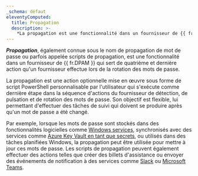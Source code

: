 ```yaml
---
_schema: défaut
eleventyComputed:
  title: Propagation
  description: >-
    *La propagation est une fonctionnalité dans un fournisseur de {{ fr.DPAM }} qui sert de quatrième et dernière action qu'un fournisseur effectue lors de la rotation des mots de passe.
---
```

***Propagation***, également connue sous le nom de propagation de mot de passe ou parfois appelée scripts de propagation, est une fonctionnalité dans un fournisseur de {{ fr.DPAM }} qui sert de quatrième et dernière action qu'un fournisseur effectue lors de la rotation des mots de passe.

La propagation est une action optionnelle mise en œuvre sous forme de script PowerShell personnalisable par l'utilisateur qui s'exécute comme dernière étape dans la séquence d'actions du fournisseur de détection, de pulsation et de rotation des mots de passe. Son objectif est flexible, lui permettant d'effectuer des tâches de suivi qui doivent se produire après qu'un mot de passe a été changé.

Par exemple, lorsque les mots de passe sont stockés dans des fonctionnalités logicielles comme [Windows services](https://github.com/Devolutions/PAM-Providers/tree/master/Propagation-Scripts/windows_service), synchronisés avec des services comme [Azure Key Vault en tant que secrets](https://github.com/Devolutions/PAM-Providers/tree/master/Propagation-Scripts/azure_key_vault), ou utilisés dans des tâches planifiées Windows, la propagation peut être utilisée pour mettre à jour ces mots de passe. Les scripts de propagation peuvent également effectuer des actions telles que créer des billets d'assistance ou envoyer des événements de notification à des services comme [Slack](https://github.com/Devolutions/PAM-Providers/tree/master/Propagation-Scripts/slack_message) ou [Microsoft Teams](https://github.com/Devolutions/PAM-Providers/tree/master/Propagation-Scripts/teams_message).
